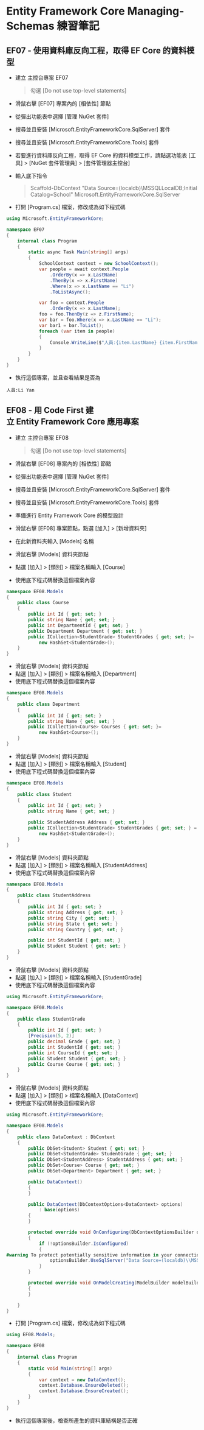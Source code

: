 # Entity Framework Core Managing-Schemas 練習筆記

## EF07 - 使用資料庫反向工程，取得 EF Core 的資料模型

* 建立 主控台專案 EF07

  > 勾選 [Do not use top-level statements]

* 滑鼠右擊 [EF07] 專案內的 [相依性] 節點
* 從彈出功能表中選擇 [管理 NuGet 套件]
* 搜尋並且安裝 [Microsoft.EntityFrameworkCore.SqlServer] 套件
* 搜尋並且安裝 [Microsoft.EntityFrameworkCore.Tools] 套件
* 若要進行資料庫反向工程，取得 EF Core 的資料模型工作，請點選功能表 [工具] > [NuGet 套件管理員] > [套件管理器主控台]
* 輸入底下指令

  > Scaffold-DbContext "Data Source=(localdb)\MSSQLLocalDB;Initial Catalog=School" Microsoft.EntityFrameworkCore.SqlServer 

* 打開 [Program.cs] 檔案，修改成為如下程式碼

```csharp
using Microsoft.EntityFrameworkCore;

namespace EF07
{
    internal class Program
    {
        static async Task Main(string[] args)
        {
            SchoolContext context = new SchoolContext();
            var people = await context.People
                .OrderBy(x => x.LastName)
                .ThenBy(x => x.FirstName)
                .Where(x => x.LastName == "Li")
                .ToListAsync();

            var foo = context.People
                .OrderBy(x => x.LastName);
            foo = foo.ThenBy(z => z.FirstName);
            var bar = foo.Where(x => x.LastName == "Li");
            var bar1 = bar.ToList();
            foreach (var item in people)
            {
                Console.WriteLine($"人員:{item.LastName} {item.FirstName}");
            }
        }
    }
}
```

* 執行這個專案，並且查看結果是否為

```
人員:Li Yan
```












## EF08 - 用 Code First 建立 Entity Framework Core 應用專案

* 建立 主控台專案 EF08

  > 勾選 [Do not use top-level statements]

* 滑鼠右擊 [EF08] 專案內的 [相依性] 節點
* 從彈出功能表中選擇 [管理 NuGet 套件]
* 搜尋並且安裝 [Microsoft.EntityFrameworkCore.SqlServer] 套件
* 搜尋並且安裝 [Microsoft.EntityFrameworkCore.Tools] 套件
* 準備進行 Entity Framework Core 的模型設計
* 滑鼠右擊 [EF08] 專案節點，點選 [加入] > [新增資料夾]
* 在此新資料夾輸入 [Models] 名稱
* 滑鼠右擊 [Models] 資料夾節點
* 點選 [加入] > [類別] > 檔案名稱輸入 [Course]
* 使用底下程式碼替換這個檔案內容

```csharp
namespace EF08.Models
{
    public class Course
    {
        public int Id { get; set; }
        public string Name { get; set; }
        public int DepartmentId { get; set; }
        public Department Department { get; set; }
        public ICollection<StudentGrade> StudentGrades { get; set; }=
            new HashSet<StudentGrade>();
    }
}
```

* 滑鼠右擊 [Models] 資料夾節點
* 點選 [加入] > [類別] > 檔案名稱輸入 [Department]
* 使用底下程式碼替換這個檔案內容

```csharp
namespace EF08.Models
{
    public class Department
    {
        public int Id { get; set; }
        public string Name { get; set; }
        public ICollection<Course> Courses { get; set; }=
            new HashSet<Course>();
    }
}
```

* 滑鼠右擊 [Models] 資料夾節點
* 點選 [加入] > [類別] > 檔案名稱輸入 [Student]
* 使用底下程式碼替換這個檔案內容

```csharp
namespace EF08.Models
{
    public class Student
    {
        public int Id { get; set; }
        public string Name { get; set; }

        public StudentAddress Address { get; set; }
        public ICollection<StudentGrade> StudentGrades { get; set; } =
            new HashSet<StudentGrade>();
    }
}
```

* 滑鼠右擊 [Models] 資料夾節點
* 點選 [加入] > [類別] > 檔案名稱輸入 [StudentAddress]
* 使用底下程式碼替換這個檔案內容

```csharp
namespace EF08.Models
{
    public class StudentAddress
    {
        public int Id { get; set; }
        public string Address { get; set; }
        public string City { get; set; }
        public string State { get; set; }
        public string Country { get; set; }

        public int StudentId { get; set; }
        public Student Student { get; set; }
    }
}
```

* 滑鼠右擊 [Models] 資料夾節點
* 點選 [加入] > [類別] > 檔案名稱輸入 [StudentGrade]
* 使用底下程式碼替換這個檔案內容

```csharp
using Microsoft.EntityFrameworkCore;

namespace EF08.Models
{
    public class StudentGrade
    {
        public int Id { get; set; }
        [Precision(5, 2)]
        public decimal Grade { get; set; }
        public int StudentId { get; set; }
        public int CourseId { get; set; }
        public Student Student { get; set; }
        public Course Course { get; set; }
    }
}
```

* 滑鼠右擊 [Models] 資料夾節點
* 點選 [加入] > [類別] > 檔案名稱輸入 [DataContext]
* 使用底下程式碼替換這個檔案內容

```csharp
using Microsoft.EntityFrameworkCore;

namespace EF08.Models
{
    public class DataContext : DbContext
    {
        public DbSet<Student> Student { get; set; }
        public DbSet<StudentGrade> StudentGrade { get; set; }
        public DbSet<StudentAddress> StudentAddress { get; set; }
        public DbSet<Course> Course { get; set; }
        public DbSet<Department> Department { get; set; }

        public DataContext()
        {
        }

        public DataContext(DbContextOptions<DataContext> options)
            : base(options)
        {
        }

        protected override void OnConfiguring(DbContextOptionsBuilder optionsBuilder)
        {
            if (!optionsBuilder.IsConfigured)
            {
#warning To protect potentially sensitive information in your connection string, you should move it out of source code. See http://go.microsoft.com/fwlink/?LinkId=723263 for guidance on storing connection strings.
                optionsBuilder.UseSqlServer("Data Source=(localdb)\\MSSQLLocalDB;Initial Catalog=SchoolCodeFirst");
            }
        }

        protected override void OnModelCreating(ModelBuilder modelBuilder)
        {
        }

    }
}
```

* 打開 [Program.cs] 檔案，修改成為如下程式碼

```csharp
using EF08.Models;

namespace EF08
{
    internal class Program
    {
        static void Main(string[] args)
        {
            var context = new DataContext();
            context.Database.EnsureDeleted();
            context.Database.EnsureCreated();
        }
    }
}
```

* 執行這個專案後，檢查所產生的資料庫結構是否正確











